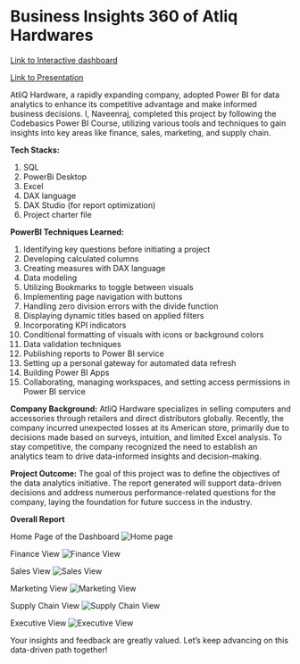 # Business Insights 360 of Atliq Hardwares

[Link to Interactive dashboard](https://app.powerbi.com/groups/me/reports/10c62d9a-13d7-4608-be33-f2a436767900/ReportSection0ac825050d6b67146c3e?experience=power-bi)

[Link to Presentation](https://youtu.be/3dRKcyZJJz8)

AtliQ Hardware, a rapidly expanding company, adopted Power BI for data analytics to enhance its competitive advantage and make informed business decisions. I, Naveenraj, completed this project by following the Codebasics Power BI Course, utilizing various tools and techniques to gain insights into key areas like finance, sales, marketing, and supply chain.


**Tech Stacks:**

1. SQL
2. PowerBi Desktop
3. Excel
4. DAX language
5. DAX Studio (for report optimization)
6. Project charter file

**PowerBI Techniques Learned:**

1.  Identifying key questions before initiating a project
2.  Developing calculated columns
3.  Creating measures with DAX language
4.  Data modeling
5.  Utilizing Bookmarks to toggle between visuals
6.  Implementing page navigation with buttons
7.  Handling zero division errors with the divide function
8.  Displaying dynamic titles based on applied filters
9.  Incorporating KPI indicators
10. Conditional formatting of visuals with icons or background colors
11. Data validation techniques
12. Publishing reports to Power BI service
13. Setting up a personal gateway for automated data refresh
14. Building Power BI Apps
15. Collaborating, managing workspaces, and setting access permissions in Power BI service

**Company Background:**
AtliQ Hardware specializes in selling computers and accessories through retailers and direct distributors globally. Recently, the company incurred unexpected losses at its American store, primarily due to decisions made based on surveys, intuition, and limited Excel analysis. To stay competitive, the company recognized the need to establish an analytics team to drive data-informed insights and decision-making.

**Project Outcome:**
The goal of this project was to define the objectives of the data analytics initiative. The report generated will support data-driven decisions and address numerous performance-related questions for the company, laying the foundation for future success in the industry.

**Overall Report**

Home Page of the Dashboard
![Home page](https://github.com/user-attachments/assets/fbde8925-9cd0-4bf0-b564-b4df28977a21)

Finance View
![Finance View](https://github.com/user-attachments/assets/fbd52a17-8cc0-4d0c-9379-5f4a9c12fcc3)

Sales View
![Sales View](https://github.com/user-attachments/assets/8e648cc6-98dc-4540-b2f9-ef66d6490ab7)

Marketing View
![Marketing View](https://github.com/user-attachments/assets/c827c339-6e26-4bb1-baaf-24fb65416353)

Supply Chain View
![Supply Chain View](https://github.com/user-attachments/assets/49af563e-25cb-4e6b-83ae-6689c911087f)

Executive View
![Executive View](https://github.com/user-attachments/assets/0ce5ba96-a3fc-4e58-a690-6ba70e2af463)


Your insights and feedback are greatly valued. Let’s keep advancing on this data-driven path together!
